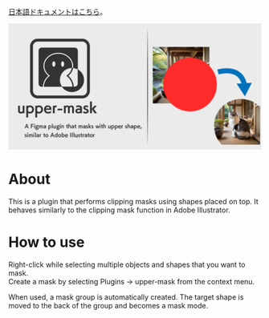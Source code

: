[日本語ドキュメントはこちら]("./docs/README_JP.md)。

![hero](./assets/hero.png)

# About
This is a plugin that performs clipping masks using shapes placed on top. It behaves similarly to the clipping mask function in Adobe Illustrator.

# How to use
Right-click while selecting multiple objects and shapes that you want to mask.  
Create a mask by selecting Plugins -> upper-mask from the context menu.

When used, a mask group is automatically created. The target shape is moved to the back of the group and becomes a mask mode.